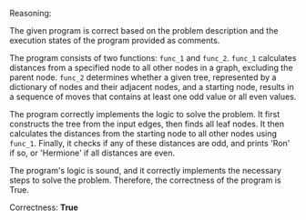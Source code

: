 Reasoning: 

The given program is correct based on the problem description and the execution states of the program provided as comments. 

The program consists of two functions: `func_1` and `func_2`. `func_1` calculates distances from a specified node to all other nodes in a graph, excluding the parent node. `func_2` determines whether a given tree, represented by a dictionary of nodes and their adjacent nodes, and a starting node, results in a sequence of moves that contains at least one odd value or all even values.

The program correctly implements the logic to solve the problem. It first constructs the tree from the input edges, then finds all leaf nodes. It then calculates the distances from the starting node to all other nodes using `func_1`. Finally, it checks if any of these distances are odd, and prints 'Ron' if so, or 'Hermione' if all distances are even.

The program's logic is sound, and it correctly implements the necessary steps to solve the problem. Therefore, the correctness of the program is True.

Correctness: **True**